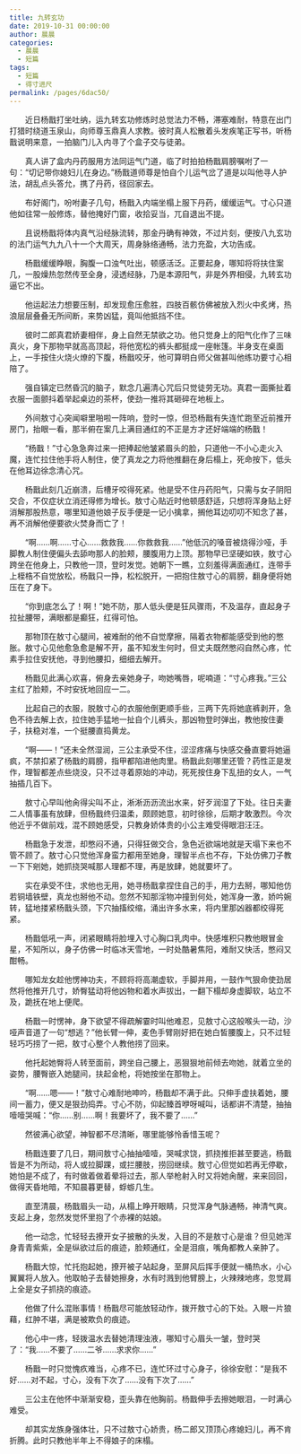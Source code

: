 ```yaml
---
title: 九转玄功
date: 2019-10-31 00:00:00
author: 晨晨
categories: 
  - 晨晨
  - 短篇
tags: 
  - 短篇
  - 得寸进尺
permalink: /pages/6dac50/
---
```


　　近日杨戬打坐吐纳，运九转玄功修炼时总觉法力不畅，滞塞难耐，特意在出门打猎时绕道玉泉山，向师尊玉鼎真人求教。彼时真人松散着头发疾笔正写书，听杨戬说明来意，一拍脑门儿入内寻了个盒子交与徒弟。

　　真人讲了盒内丹药服用方法同运气门道，临了时拍拍杨戬肩膀嘱咐了一句：“切记带你媳妇儿在身边。”杨戬道师尊是怕自个儿运气岔了道是以叫他寻人护法，胡乱点头答允，携了丹药，径回家去。

<!-- more -->

　　布好阁门，吩咐妻子几句，杨戬入内端坐榻上服下丹药，缓缓运气。寸心只道他如往常一般修炼，替他掩好门窗，收拾妥当，兀自退出不提。

　　且说杨戬将体内真气沿经脉流转，那金丹确有神效，不过片刻，便按八九玄功的法门运气九九八十一个大周天，周身脉络通畅，法力充盈，大功告成。

　　杨戬缓缓睁眼，胸腹一口浊气吐出，顿感活泛。正要起身，哪知将将扶住案几，一股燥热忽然传至全身，浸透经脉，乃是本源阳气，非是外界相侵，九转玄功逼它不出。

　　他运起法力想要压制，却发现愈压愈胜，四肢百骸仿佛被放入烈火中炙烤，热浪层层叠叠无所间断，来势凶猛，竟叫他抵挡不住。

　　彼时二郎真君娇妻相伴，身上自然无禁欲之功。他只觉身上的阳气化作了三味真火，身下那物早就高高顶起，将他宽松的裤头都挺成一座帐篷。半身支在桌面上，一手按住火烧火燎的下腹，杨戬咬牙，他可算明白师父做甚叫他练功要寸心相陪了。

　　强自镇定已然昏沉的脑子，默念几遍清心咒后只觉徒劳无功。真君一面撕扯着衣服一面颤抖着举起桌边的茶杯，使劲一推将其砸碎在地板上。

　　外间敖寸心突闻噼里啪啦一阵响，登时一惊，但恐杨戬有失连忙跑至近前推开房门，抬眼一看，那半俯在案几上满目通红的不正是方才还好端端的杨戬！

　　“杨戬！”寸心急急奔过来一把捧起他皱紧眉头的脸，只道他一不小心走火入魔，连忙拉住他手将人制住，使了真龙之力将他推翻在身后榻上，死命按下，低头在他耳边徐念清心咒。

　　杨戬此刻几近崩溃，后槽牙咬得死紧。他是受不住丹药阳气，只需与女子阴阳交合，不仅症状立消还得修为增长。敖寸心贴近时他顿感舒适，只想将浑身贴上好消解那股热意，哪里知道他娘子反手便是一记小擒拿，搁他耳边叨叨不知念了甚，再不消解他便要欲火焚身而亡了！

　　“啊……啊……寸心……救救我……你救救我……”他低沉的嗓音被烧得沙哑，手脚教人制住便偏头去舔吻那人的脸颊，腰腹用力上顶。那物早已坚硬如铁，敖寸心跨坐在他身上，只教他一顶，登时发觉。她朝下一瞧，立刻羞得满面通红，连带手上桎梏不自觉放松，杨戬只一挣，松松脱开，一把抱住敖寸心的肩膀，翻身便将她压在了身下。

　　“你到底怎么了！啊！”她不防，那人低头便是狂风骤雨，不及温存，直起身子拉扯腰带，满眼都是癫狂，红得可怕。

　　那物顶在敖寸心腿间，被难耐的他不自觉摩擦，隔着衣物都能感受到他的憋胀。敖寸心见他愈急愈是解不开，虽不知发生何时，但丈夫既然憋闷自然心疼，忙素手拉住安抚他，寻到他腰扣，细细去解开。

　　杨戬见此满心欢喜，俯身去亲她身子，吻她嘴唇，呢喃道：“寸心疼我。”三公主红了脸颊，不时安抚地回应一二。

　　比起自己的衣服，脱敖寸心的衣服他倒更顺手些，三两下先将她底裤剥开，急色不待去解上衣，拉住她手猛地一扯自个儿裤头，那凶物登时弹出，教他按住妻子，扶稳对准，一个挺腰直捣黄龙。

　　“啊——！”还未全然湿润，三公主承受不住，涩涩疼痛与快感交叠直要将她逼疯，不禁扣紧了杨戬的肩膀，指甲都陷进他肉里。杨戬此刻哪里还管？药性正是发作，理智都差点些烧没，只不过寻着原始的冲动，死死按住身下乱扭的女人，一气抽插几百下。

　　敖寸心早叫他肏得尖叫不止，淅淅沥沥流出水来，好歹润湿了下处。往日夫妻二人情事虽有放肆，但杨戬终归温柔，颇顾她意，初时徐徐，后期才敢激烈。今次他近乎不做前戏，混不顾她感受，只教身娇体贵的小公主难受得眼泪汪汪。

　　杨戬急于发泄，却憋闷不通，只得狂做交合，急色近欲端地就是天塌下来也不管不顾了。敖寸心只觉他浑身蛮力都用至她身，理智半点也不存，下处仿佛刀子教一下下剜她，她抓挠哭喊那人理都不理，再是放肆，她就要坏了。

　　实在承受不住，求他也无用，她寻杨戬拿捏住自己的手，用力去掰，哪知他仿若铜墙铁壁，真龙也掰他不动。忽然不知那淫物冲撞到何处，她浑身一激，娇吟婉转，猛地搂紧杨戬头颈，下穴抽搐绞缩，涌出许多水来，将内里那凶器都绞得死紧。

　　杨戬低吼一声，闭紧眼睛将脸埋入寸心胸口乳肉中。快感堆积只教他眼冒金星，不知所以，身子仿佛一时临冰天雪地，一时处酷暑焦阳，难耐又快活，憋闷又酣畅。

　　哪知龙女趁他愣神功夫，不顾将将高潮虚软，手脚并用，一鼓作气狠命使劲居然将他推开几寸，娇臀猛动将他凶物和着水声拔出，一翻下榻却身虚脚软，站立不及，跪抚在地上便爬。

　　杨戬一时愣神，身下欲望不得疏解霎时叫他难忍，见敖寸心这般喉头一动，沙哑声音道了一句“想逃？”他长臂一伸，麦色手臂刚好把在她白皙腰腹上，只不过轻轻巧巧捞了一把，敖寸心整个人教他捞了回来。

　　他托起她臀将人转至面前，跨坐自己腰上，恶狠狠地前倾去吻她，就着立坐的姿势，腰臀嵌入她腿间，扶起金枪，将她按坐在那物上。

　　“啊……嗯——！”敖寸心难耐地呻吟，杨戬却不满于此。只伸手虚扶着她，腰间一蓄力，便又是狠劲捣弄。寸心不防，仰起臻首咿呀喊叫，话都讲不清楚，抽抽噎噎哭喊：“你……别……啊！我要坏了，我不要了……”

　　然彼满心欲望，神智都不尽清晰，哪里能够怜香惜玉呢？

　　杨戬连要了几日，期间敖寸心抽抽噎噎，哭喊求饶，抓挠推拒甚至要逃，杨戬皆是不为所动，将人或拉脚踝，或拦腰肢，捞回继续。敖寸心但觉如若再无停歇，她怕是不成了，有时做着做着晕将过去，那人举枪射入时又将她肏醒，来来回回，做得天昏地暗，不知晨暮更替，蜉蝣几生。

　　直至清晨，杨戬眉头一动，从榻上睁开眼睛，只觉浑身气脉通畅，神清气爽。支起上身，忽然发觉怀里抱了个赤裸的姑娘。

　　他一动念，忙轻轻去撩开女子披散的头发，入目的不是敖寸心是谁？但见她浑身青青紫紫，全是纵欲过后的痕迹，脸颊通红，全是泪痕，嘴角都教人亲肿了。

　　杨戬大惊，忙托抱起她，撩开被子站起身，至屏风后挥手便就一桶热水，小心翼翼将人放入。他取帕子去替她擦身，水有时溅到他臂膀上，火辣辣地疼，忽觉肩上全是女子抓挠的痕迹。

　　他做了什么混账事情！杨戬尽可能放轻动作，拨开敖寸心的下处。入眼一片狼藉，红肿不堪，满是被欺负的痕迹。

　　他心中一疼，轻拨温水去替她清理浊液，哪知寸心眉头一皱，登时哭了：“我……不要了……二爷……求求你……”

　　杨戬一时只觉愧疚难当，心疼不已，连忙环过寸心身子，徐徐安慰：“是我不好……对不起，寸心，没有下次了……没有下次了……”

　　三公主在他怀中渐渐安稳，歪头靠在他胸前。杨戬伸手去擦她眼泪，一时满心难受。

　　却其实龙族身强体壮，只不过敖寸心娇贵，杨二郎又顶顶心疼媳妇儿，再不肯折腾。此时只教他半年上不得娘子的床榻。
